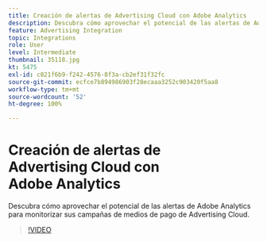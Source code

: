 ```yaml
---
title: Creación de alertas de Advertising Cloud con Adobe Analytics
description: Descubra cómo aprovechar el potencial de las alertas de Adobe Analytics para monitorizar sus campañas de medios de pago de Advertising Cloud.
feature: Advertising Integration
topic: Integrations
role: User
level: Intermediate
thumbnail: 35118.jpg
kt: 5475
exl-id: c021f6b9-f242-4576-8f3a-cb2ef31f32fc
source-git-commit: ecfce7b894986903f28ecaaa3252c903420f5aa8
workflow-type: tm+mt
source-wordcount: '52'
ht-degree: 100%

---
```


# Creación de alertas de Advertising Cloud con Adobe Analytics

Descubra cómo aprovechar el potencial de las alertas de Adobe Analytics para monitorizar sus campañas de medios de pago de Advertising Cloud.

>[!VIDEO](https://video.tv.adobe.com/v/35118/?quality=12&learn=on)
